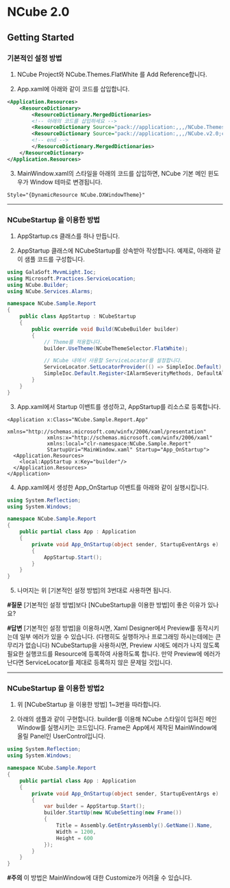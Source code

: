 # NCube 2.0

## Getting Started

### 기본적인 설정 방법

1. NCube Project와 NCube.Themes.FlatWhite 를 Add Reference합니다.

2. App.xaml에 아래와 같이 코드를 삽입합니다.

```xml
<Application.Resources>
    <ResourceDictionary>
        <ResourceDictionary.MergedDictionaries>
        <!-- 아래의 코드를 삽입하세요 -->
        <ResourceDictionary Source="pack://application:,,,/NCube.Themes.FlatWhite.v2.0;component/Themes/Generic.xaml" />
        <ResourceDictionary Source="pack://application:,,,/NCube.v2.0;component/ControlResources/Generic.xaml" />
        <!-- end -->
        </ResourceDictionary.MergedDictionaries>
    </ResourceDictionary>
</Application.Resources>
```

3. MainWindow.xaml의 스타일을 아래의 코드를 삽입하면, NCube 기본 메인 윈도우가 Window 테마로 변경됩니다.
```
Style="{DynamicResource NCube.DXWindowTheme}"
```


---
### NCubeStartup 을 이용한 방법

1. AppStartup.cs 클래스를 하나 만듭니다.

2. AppStartup 클래스에 NCubeStartup를 상속받아 작성합니다. 예제로, 아래와 같이 샘플 코드를 구성합니다.

```cs
using GalaSoft.MvvmLight.Ioc;
using Microsoft.Practices.ServiceLocation;
using NCube.Builder;
using NCube.Services.Alarms;

namespace NCube.Sample.Report
{
    public class AppStartup : NCubeStartup
    {
        public override void Build(NCubeBuilder builder)
        {
            // Theme를 적용합니다.
            builder.UseTheme(NCubeThemeSelector.FlatWhite);

            // NCube 내에서 사용할 ServiceLocator를 설정합니다. 
            ServiceLocator.SetLocatorProvider(() => SimpleIoc.Default);
            SimpleIoc.Default.Register<IAlarmSeverityMethods, DefaultAlarmSeverityMethods>();
        }
    }
}
```

3. App.xaml에서 Startup 이밴트를 생성하고, AppStartup를 리소스로 등록합니다.

```xaml
<Application x:Class="NCube.Sample.Report.App"
             xmlns="http://schemas.microsoft.com/winfx/2006/xaml/presentation"
             xmlns:x="http://schemas.microsoft.com/winfx/2006/xaml"
             xmlns:local="clr-namespace:NCube.Sample.Report"
             StartupUri="MainWindow.xaml" Startup="App_OnStartup">
  <Application.Resources>
    <local:AppStartup x:Key="builder"/>
  </Application.Resources>
</Application>
```

4. App.xaml에서 생성한 App_OnStartup 이밴트를 아래와 같이 실행시킵니다.

```cs
using System.Reflection;
using System.Windows;

namespace NCube.Sample.Report
{
    public partial class App : Application
    {
        private void App_OnStartup(object sender, StartupEventArgs e)
        {
            AppStartup.Start();
        }
    }
}
```

5. 나머지는 위 [기본적인 설정 방법]의 3번대로 사용하면 됩니다.

**#질문** [기본적인 설정 방법]보다 [NCubeStartup을 이용한 방법]이 좋은 이유가 있나요?

**#답변** [기본적인 설정 방법]을 이용하시면, Xaml Designer에서 Preview를 동작시키는데 일부 에러가 있을 수 있습니다. (다행히도 실행하거나 프로그래밍 하시는데에는 큰 무리가 없습니다) NCubeStartup을 사용하시면, Preview 시에도 에러가 나지 않도록 필요한 실행코드를 Resource에 등록하여 사용하도록 합니다. 만약 Preview에 에러가 난다면 ServiceLocator를 제대로 등록하지 않은 문제일 것입니다.


---
### NCubeStartup 을 이용한 방법2

1. 위 [NCubeStartup 을 이용한 방법] 1~3번을 따라합니다.

2. 아래의 샘플과 같이 구현합니다. builder를 이용해 NCube 스타일이 입혀진 메인 Window를 실행시키는 코드입니다. Frame은 App에서 제작된 MainWindow에 올릴 Panel인 UserControl입니다.

```cs
using System.Reflection;
using System.Windows;

namespace NCube.Sample.Report
{
    public partial class App : Application
    {
        private void App_OnStartup(object sender, StartupEventArgs e)
        {
            var builder = AppStartup.Start();
            builder.StartUp(new NCubeSetting(new Frame())
            {
                Title = Assembly.GetEntryAssembly().GetName().Name,
                Width = 1200,
                Height = 600
            });
        }
    }
}

```

**#주의** 이 방법은 MainWindow에 대한 Customize가 어려울 수 있습니다. 